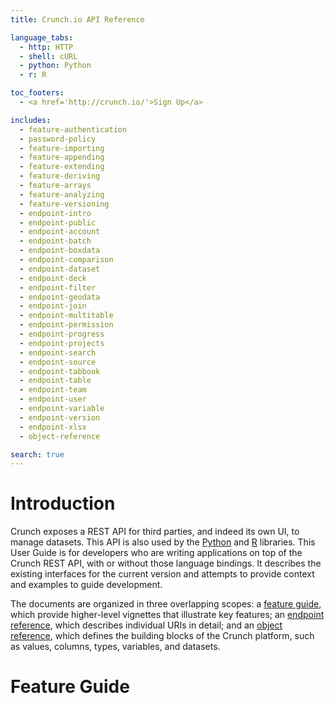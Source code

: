 ```yaml
---
title: Crunch.io API Reference

language_tabs:
  - http: HTTP
  - shell: cURL
  - python: Python
  - r: R

toc_footers:
  - <a href='http://crunch.io/'>Sign Up</a>

includes:
  - feature-authentication
  - password-policy
  - feature-importing
  - feature-appending
  - feature-extending
  - feature-deriving
  - feature-arrays
  - feature-analyzing
  - feature-versioning
  - endpoint-intro
  - endpoint-public
  - endpoint-account
  - endpoint-batch
  - endpoint-boxdata
  - endpoint-comparison
  - endpoint-dataset
  - endpoint-deck
  - endpoint-filter
  - endpoint-geodata
  - endpoint-join
  - endpoint-multitable
  - endpoint-permission
  - endpoint-progress
  - endpoint-projects
  - endpoint-search
  - endpoint-source
  - endpoint-tabbook
  - endpoint-table
  - endpoint-team
  - endpoint-user
  - endpoint-variable
  - endpoint-version
  - endpoint-xlsx
  - object-reference

search: true
---
```


# Introduction

Crunch exposes a REST API for third parties, and indeed its own UI, to manage datasets. This API is also used by the [Python](https://github.com/Crunch-io/pycrunch) and [R](https://github.com/Crunch-io/rcrunch) libraries. This User Guide is for developers who are writing applications on top of the Crunch REST API, with or without those language bindings. It describes the existing interfaces for the current version and attempts to provide context and examples to guide development.

The documents are organized in three overlapping scopes: a [feature guide](#feature-guide), which provide higher-level vignettes that illustrate key features; an [endpoint reference](#endpoint-reference), which describes individual URIs in detail; and an [object reference](#object-reference), which defines the building blocks of the Crunch platform, such as values, columns, types, variables, and datasets.

# Feature Guide
